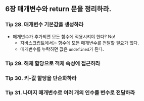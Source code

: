 ## 6장 매개변수와 return 문을 정리하라.

### Tip 28. 매개변수 기본값을 생성하라
- 매개변수가 추가되면 모든 함수에 적용시켜야 한다? No!
  - 자바스크립트에서는 함수에 모든 매개변수를 전달할 필요가 없다.
  - 매개변수를 누락하면 값은 `undefined`가 된다.

### Tip 29. 해체 할당으로 객체 속성에 접근하라


### Tip 30. 키-값 할당을 단순화하라


### Tip 31. 나머지 매개변수로 여러 개의 인수를 변수로 전달하라
